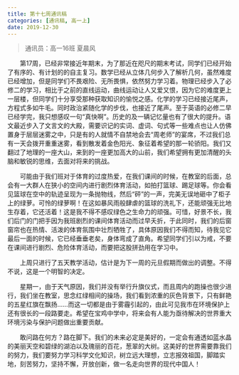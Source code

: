 ```yaml
---
title: 第十七周通讯稿
categories: [通讯稿, 高一上]
date: 2019-12-30
---
```


> 通讯员：高一16班 夏晨风

　　第17周，已经非常接近年期末，为了那近在咫尺的期末考试，同学们已经开始了有序的、有计划的的自主复习。数学已经从立体几何步入了解析几何，虽然难度已经增加，但是同学们不畏艰险、无所畏惧，依然努力学习着。物理已经步入了必修二的学习，相比于之前的直线运动，曲线运动让人又爱又恨，因为它的难度更上一层楼，但同学们十分享受那种获取知识的愉悦之感。化学的学习已经接近尾声，方程式多如牛毛。同时政治紧随化学的步伐，也接近了尾声。至于英语的必修二早已经学完，我只想感叹一句“真快啊”。历史的及一辆记忆量也有了很大的提升。语文最近步入了文言文的大殿，需要识记的实词、虚词、句式等一些难点也让人仿佛置身于层层迷雾之中，只是有的人就情不自禁地会去“周老师”的宴席，不过我们总有一天会拨开重重迷雾，看到散发着金色阳光、象征着希望的那一轮骄阳。我们又翻过了地理的一座大山，来到的一座更加高大的山前，我们希望拥有更加清醒的头脑和敏锐的思维，去面对将来的挑战。

　　可能由于我们班对于体育的过度热爱，在我们课间的时候，在教室的后面，总会有一大群人在狭小的空间内进行剧烈体育活动，如拍打篮球、踢足球等。你会看见篮球在空中的轨迹呈现为一条抛物线，然后“砰”的一声，完美无误地砸中了柜子上的绿萝。可怜的绿萝啊！在这如暴风雨般肆虐的篮球的洗礼下，还能顽强无比地生存着，它还活着！这是我不得不感叹绿色之生命力的顽强。可惜，好景不长，我们后门的门把手因为我班剧烈的课间体育活动而过早夭折，于此同时，我们的后窗窗帘也在热情、活泼的体育氛围中壮烈牺牲了，具体原因我们不得而知，待我见它最后一面的时候，它已经垂垂老矣，身体弯成了直角。希望同学们引以为戒，不要在课间进行剧烈、危险体育活动，而要把这股拼劲用在学习中。

　　上周只进行了五天教学活动，估计是为下一周的元旦假期而做出的调整。不得不说，这是一个明智的决定。

　　星期一，由于天气原因，我们并没有举行升旗仪式，而且周内的跑操也很少进行，我们坐在教室，思念红绿相间的操场，我们看到浓重的灰色背景下，只有鲜艳的五星红旗在飘扬……而这一切都是由于雾霾引起的，由此可见我市在环境保护上还有很长的一段路要走。希望在宝鸡中学中，将来会有人能为亟待解决的世界重大环境污染与保护问题做出重要贡献。

　　敢问路在何方？路在脚下。我们的未来必定是美好的，一定会有通透如蓝水晶的美丽天空和碧绿的湖泊以及瑰丽的百花，葱翠的大树。这美好的世界需要靠我们的努力，我们要努力学习科学文化知识，树立远大理想，立志报效祖国，脚踏实地，刻苦努力，坚持不懈，开放创新，做一名走向世界的现代中国人！
